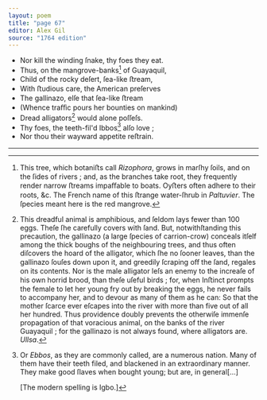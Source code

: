 ```yaml
---
layout: poem
title: "page 67"
editor: Alex Gil
source: "1764 edition"
---
```



- Nor kill the winding ſnake, thy foes they eat.
- Thus, on the mangrove-banks[^f1] of Guayaquil,
- Child of the rocky deſert, ſea-like ﬅream,
- With ﬅudious care, the American preſerves
- The gallinazo, elſe that ſea-like ﬅream
- (Whence traﬀic pours her bounties on mankind)
- Dread alligators[^f2] would alone poſſeſs.
- Thy foes, the teeth-fil'd Ibbos[^f3] alſo love ;
- Nor thou their wayward appetite reﬅrain.

---

[^f1]: 
	This tree, which botaniﬅs call *Rizophora*, grows in marſhy ſoils, and on the ſides of rivers ; and, as the branches take root, they frequently render narrow ﬅreams impaﬀable to boats. Oyﬅers often adhere to their roots, &c.  The French name of this ﬅrange water-ſhrub in *Paltuvier*. The ſpecies meant here is the red mangrove.

[^f2]:
	This dreadful animal is amphibious, and ſeldom lays fewer than 100 eggs. Theſe ſhe carefully covers with ſand. But, notwithſtanding this precaution, the gallinazo (a large ſpecies of carrion-crow) conceals itſelf among the thick boughs of the neighbouring trees, and thus often diſcovers the hoard of the alligator, which ſhe no ſooner leaves, than the gallinazo ſouſes down upon it, and greedily ſcraping oﬀ the ſand, regales on its contents. Nor is the male alligator leſs an enemy to the increaſe of his own horrid brood, than theſe uſeful birds ; for, when Inﬅinct prompts the female to let her young fry out by breaking the eggs, he never fails to accompany her, and to devour as many of them as he can: So that the mother ſcarce ever eſcapes into the river with more than five out of all her hundred. Thus providence doubly prevents the otherwiſe immenſe propagation of that voracious animal, on the banks of the river Guayaquil ; for the gallinazo is not always found, where alligators are. *Ullsa*.

[^f3]:
	Or *Ebbos*, as they are commonly called, are a numerous nation. Many of them have their teeth filed, and blackened in an extraordinary manner. They make good ſlaves when bought young; but are, in general[...] 

	[The modern spelling is Igbo.]



